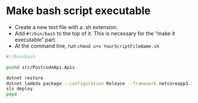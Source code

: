 # Make bash script executable

* Create a new text file with a .sh extension.
* Add `#!/bin/bash` to the top of it. This is necessary for the “make it executable” part.
* At the command line, run `chmod u+x YourScriptFileName.sh`

```bash
#!/bin/bash

pushd src/PostcodeApi.Apis

dotnet restore
dotnet lambda package --configuration Release --framework netcoreapp3.1 --output-package bin/Release/netcoreapp3.1/package.zip
sls deploy
popd
```

